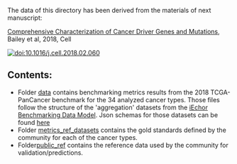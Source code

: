 The data of this directory has been derived from the materials of next manuscript:

[Comprehensive Characterization of Cancer Driver Genes and Mutations](https://www.cell.com/cell/fulltext/S0092-8674%2818%2930237-X?code=cell-site), Bailey et al, 2018, Cell

[![doi:10.1016/j.cell.2018.02.060](https://img.shields.io/badge/doi-10.1016%2Fj.cell.2018.02.060-green.svg)](https://doi.org/10.1016/j.cell.2018.02.060) 

## Contents:
- Folder [data](./data) contains benchmarking metrics results from the 2018 TCGA-PanCancer benchmark for the 34 analyzed
cancer types. Those files follow the structure of the 'aggregation' datasets from the [iEchor
    Benchmarking Data Model](https://github.com/inab/benchmarking-data-model). Json schemas for those datasets can be
    found [here](https://github.com/inab/OpenEBench_scientific_visualizer/blob/master/benchmarking_data_model/inline_data_visualizer.json)
- Folder [metrics_ref_datasets](./metrics_ref_datasets)
contains the gold standards defined by the community for each of the cancer types.
- Folder[public_ref](./public_ref) contains the
reference data used by the community for validation/predictions.